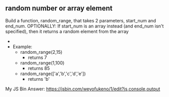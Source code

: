 ## random number or array element

Build a function, random_range, that takes 2 parameters, start_num and end_num.  OPTIONALLY: If start_num is an array instead (and end_num isn't specified), then it returns a random element from the array

- 
- Example:
	- random_range(2,15)
		- returns 7
	- random_range(1,100)
		- returns 85
	- random_range(['a','b','c','d','e'])
		- returns 'b'

My JS Bin Answer: https://jsbin.com/weyofukeno/1/edit?js,console,output